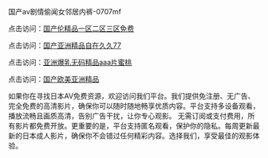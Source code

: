 国产av剧情偷闻女邻居内裤-0707mf

点击访问：<a href="https://vassv.pages.dev/">国产伦精品一区二区三区免费</a>

点击访问：<a href="https://gsd-agv.pages.dev/">国产亚洲精品自在久久77</a>

点击访问：<a href="https://gda-c7m.pages.dev/">亚洲爆乳无码精品aaa片蜜桃</a>

点击访问：<a href="https://tfda.pages.dev/">国产欧美亚洲精品</a>

如果你在寻找日本AV免费资源，欢迎访问我们平台。我们提供免注册、无广告、完全免费的高清影片，确保你可以随时随地畅享优质内容。平台支持多设备观看，播放流畅且画质高清，告别广告干扰，让你专心观影。
无需订阅或支付费用，所有影片都免费开放。更重要的是，平台支持匿名观看，保护你的隐私。每周更新最新的日本成人影片，确保你不会错过任何精彩内容。选择我们，享受最佳的观影体验。

<span style="display:none;">[Canonical link](https://github.com/pk20250707/pk08 ）</span>


